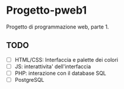 # Progetto-pweb1
Progetto di programmazione web, parte 1.

## TODO
- [ ] HTML/CSS: Interfaccia e palette dei colori
- [ ] JS: interattivita' dell'interfaccia
- [ ] PHP: interazione con il database SQL
- [ ] PostgreSQL
